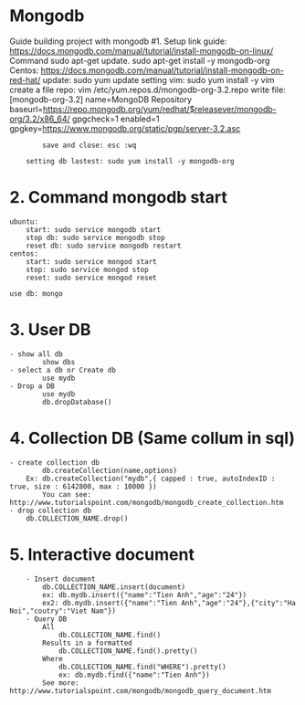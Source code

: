 # Mongodb
Guide building project with mongodb
#1. Setup
	link guide: https://docs.mongodb.com/manual/tutorial/install-mongodb-on-linux/
	Command sudo apt-get update. sudo apt-get install -y mongodb-org
	Centos:
		https://docs.mongodb.com/manual/tutorial/install-mongodb-on-red-hat/
		update: sudo yum update
		setting vim: sudo yum install -y vim
		create a file repo: vim /etc/yum.repos.d/mongodb-org-3.2.repo
		write file:
			[mongodb-org-3.2]
			name=MongoDB Repository
			baseurl=https://repo.mongodb.org/yum/redhat/$releasever/mongodb-org/3.2/x86_64/
			gpgcheck=1
			enabled=1
			gpgkey=https://www.mongodb.org/static/pgp/server-3.2.asc
		
			save and close: esc :wq
			
		setting db lastest: sudo yum install -y mongodb-org
# 2. Command mongodb start
	ubuntu:
		start: sudo service mongodb start
		stop db: sudo service mongodb stop
		reset db: sudo service mongodb restart
	centos:
		start: sudo service mongod start
		stop: sudo service mongod stop
		reset: sudo service mongod reset
	
	use db: mongo
# 3. User DB
	- show all db
			show dbs
	- select a db or Create db
			use mydb
	- Drop a DB
			use mydb
			db.dropDatabase()
# 4. Collection DB (Same collum in sql)
	- create collection db 
			db.createCollection(name,options)
		Ex: db.createCollection("mydb",{ capped : true, autoIndexID : true, size : 6142800, max : 10000 })
			You can see: http://www.tutorialspoint.com/mongodb/mongodb_create_collection.htm
	- drop collection db
		db.COLLECTION_NAME.drop()
#	5. Interactive document
		- Insert document
			db.COLLECTION_NAME.insert(document)
			ex:	db.mydb.insert({"name":"Tien Anh","age":"24"})
			ex2: db.mydb.insert({"name":"Tien Anh","age":"24"},{"city":"Ha Noi","coutry":"Viet Nam"})
		- Query DB
			All 
				db.COLLECTION_NAME.find()
			Results in a formatted
				db.COLLECTION_NAME.find().pretty()
			Where
				db.COLLECTION_NAME.find("WHERE").pretty()
				ex: db.mydb.find({"name":"Tien Anh"})
			See more: http://www.tutorialspoint.com/mongodb/mongodb_query_document.htm
	 
